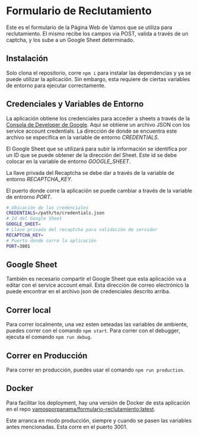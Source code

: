 
# Formulario de Reclutamiento
Este es el formulario de la Página Web de Vamos que se utiliza para reclutamiento. El mismo recibe los campos via POST, valida a través de un captcha, y los sube a un Google Sheet determinado.

## Instalación
Solo clona el repositorio, corre `npm i` para instalar las dependencias y ya se puede utilizar la aplicación. Sin embargo, esta requiere de ciertas variables de entorno para ejecutar correctamente.

## Credenciales y Variables de Entorno
La aplicación obtiene los credenciales para acceder a sheets a través de la [Consola de Developer de Google](https://console.developers.google.com/project). Aqui se obtiene un archivo JSON con los service account credentials. La dirección de donde se encuentra este archivo se especifica en la variable de entorno *CREDENTIALS*.

El Google Sheet que se utilizará para subir la información se identifica por un ID que se puede obtener de la dirección del Sheet. Este id se debe colocar en la variable de entorno *GOOGLE_SHEET*.

La llave privada del Recaptcha se debe dar a través de la variable de entorno *RECAPTCHA_KEY*.

El puerto donde corre la aplicación se puede cambiar a través de la variable de entrorno *PORT*.

```bash
# Ubicación de las credenciales
CREDENTIALS=/path/to/credentials.json
# Id del Google Sheet
GOOGLE_SHEET=
# Llave privada del recaptcha para validación de servidor
RECAPTCHA_KEY=
# Puerto donde corre la aplicación
PORT=3001
```

## Google Sheet
También es necesario compartir el Google Sheet que esta aplicación va a editar con el service account email. Esta dirección de correo electrónico la puede encontrar en el archivo json de credenciales descrito arriba.

## Correr local
Para correr localmente, una vez esten seteadas las variables de ambiente, puedes correr con el comando `npm start`. Para correr con el debugger, ejecuta el comando `npm run debug`.

## Correr en Producción
Para correr en producción, puedes usar el comando `npm run production`.

## Docker
Para facilitar los deployment, hay una versión de Docker de esta aplicación en el repo [vamosporpanama/formulario-reclutamiento:latest](https://hub.docker.com/repository/docker/vamosporpanama/formulario-reclutamiento).

Este arranca en modo producción, siempre y cuando se pasen las variables antes mencionadas. Esta corre en el puerto 3001.
